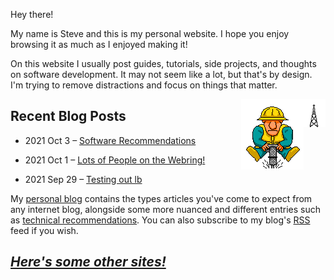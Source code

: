 Hey there!

My name is Steve and this is my personal website. I hope you enjoy browsing it as
much as I enjoyed making it!

On this website I usually post guides, tutorials, side projects, and thoughts
on software development. It may not seem like a lot, but that's by design. I'm
trying to remove distractions and focus on things that matter.

<img src="pix/gif/tower.gif" style="float: right;" alt="Tower" title="Put the desired urls into your RSS reader of choice to get my updates.">
<img src="pix/gif/worker.gif" style="float: right;" alt="Under construction..." title="Under construction...">

## Recent Blog Posts

- 2021 Oct 3 – [Software Recommendations](https://worthyox.github.io/software-recommendations.html)

- 2021 Oct 1 – [Lots of People on the Webring!](https://worthyox.github.io/lots-of-ppl-on-the-webring.html)

- 2021 Sep 29 – [Testing out lb](https://worthyox.github.io/testing-out-lb.html)


My [personal blog](https://worthyox.github.io/blog.html) contains the types
articles you've come to expect from any internet blog, alongside some more
nuanced and different entries such as
[technical recommendations](https://worthyox.github.io/software-recommendations.html).
You can also subscribe to my blog's [RSS](https://worthyox.github.io/rss.xml)
feed if you wish.


## *[Here's some other sites!](https://worthyox.github.io/webring.html)*
